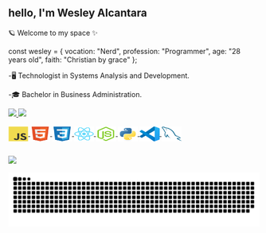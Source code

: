 ## hello, I'm Wesley Alcantara

🪐 Welcome to my space ✨

const wesley = {
   vocation: "Nerd",
   profession: "Programmer",
   age: "28 years old",
   faith: "Christian by grace"
};

-🖥  Technologist in Systems Analysis and Development.

-🎓 Bachelor in Business Administration.



<div>
<a href="https://github.com/wesleyalcantara">
<img height="180em" src="https://github-readme-stats.vercel.app/api/top-langs/?username=wesleyalcantara&layout=compact&langs_count=7&theme=dracula"/>
<img height="180em" src="https://github-readme-stats.vercel.app/api?username=wesleyalcantara&show_icons=true&theme=dracula&include_all_commits=true&count_private=true"/>


<div style="display: inline_block"><br>
   <img align="center" alt="git" height="30" width="40" src="https://raw.githubusercontent.com/devicons/devicon/master/icons/javascript/javascript-original.svg" target="_blank">
   <img align="center" alt="git" height="30" width="40" src="https://raw.githubusercontent.com/devicons/devicon/master/icons/html5/html5-original.svg" target="_blank">
   <img align="center" alt="git" height="30" width="40" src="https://raw.githubusercontent.com/devicons/devicon/master/icons/css3/css3-original.svg" target="_blank">
   <img align="center" alt="git" height="30" width="40" src="https://raw.githubusercontent.com/devicons/devicon/master/icons/react/react-original.svg" target="_blank">
   <img align="center" alt="git" height="30" width="40" src="https://raw.githubusercontent.com/devicons/devicon/master/icons/nodejs/nodejs-original.svg" target="_blank">
   <img align="center" alt="Wesley-Python" height="30" width="40" src="https://raw.githubusercontent.com/devicons/devicon/master/icons/python/python-original.svg" target="_blank">
   <img align="center" alt="vscode" height="30" width="40" src="https://raw.githubusercontent.com/devicons/devicon/master/icons/vscode/vscode-original.svg" target="_blank">
   <img align="center" alt="git" height="30" width="40" src="https://raw.githubusercontent.com/devicons/devicon/master/icons/mysql/mysql-original.svg" target="_blank">
</div>
  
  
  ##
 
<div> 
 <a href="https://www.linkedin.com/in/wesley-alcantara-58148020b/" target="_blank"> <img src="https://img.shields.io/badge/-LinkedIn-%230077B5?style=for-the-badge&logo=linkedin&logoColor=white" target="_blank"> </a>       
  
  ![Snake animation](https://github.com/wesleyalcantara/wesleyalcantara/blob/main/github-contribution-grid-snake.svg)
  
</div>
